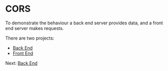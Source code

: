 # CORS

To demonstrate the behaviour a back end server provides data, and a front end
server makes requests.

There are two projects:

* [Back End](./BackEnd/)
* [Front End](./FrontEnd/)

Next: [Back End](./BackEnd/)
